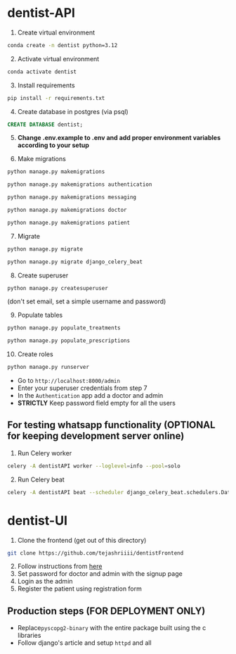 # dentist-API

1. Create virtual environment

```sh
conda create -n dentist python=3.12
```

2. Activate virtual environment

```sh
conda activate dentist
```

3. Install requirements

```sh
pip install -r requirements.txt
```

4. Create database in postgres (via psql)

```sql
CREATE DATABASE dentist;
```

5. **Change .env.example to .env and add proper environment variables according to your setup**

6. Make migrations

```sh
python manage.py makemigrations
```

```sh
python manage.py makemigrations authentication
```

```sh
python manage.py makemigrations messaging
```

```sh
python manage.py makemigrations doctor
```

```sh
python manage.py makemigrations patient
```

7. Migrate

```sh
python manage.py migrate
```

```sh
python manage.py migrate django_celery_beat
```

8. Create superuser

```sh
python manage.py createsuperuser
```

(don't set email, set a simple username and password)

9. Populate tables

```sh
python manage.py populate_treatments
```

```sh
python manage.py populate_prescriptions
```

10. Create roles

```sh
python manage.py runserver
```

- Go to `http://localhost:8000/admin`
- Enter your superuser credentials from step 7
- In the `Authentication` app add a doctor and admin
- **STRICTLY** Keep password field empty for all the users

## For testing whatsapp functionality (OPTIONAL for keeping development server online)

1. Run Celery worker

```sh
celery -A dentistAPI worker --loglevel=info --pool=solo
```

2. Run Celery beat

```sh
celery -A dentistAPI beat --scheduler django_celery_beat.schedulers.DatabaseScheduler --loglevel=info
```

# dentist-UI

1. Clone the frontend (get out of this directory)

```sh
git clone https://github.com/tejashriiii/dentistFrontend
```

2. Follow instructions from [here](https://github.com/tejashriiii/dentistFrontend)
3. Set password for doctor and admin with the signup page
4. Login as the admin
5. Register the patient using registration form

## Production steps (FOR DEPLOYMENT ONLY)

- Replace`pyscopg2-binary` with the entire package built using the c libraries
- Follow django's article and setup `httpd` and all

